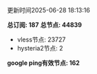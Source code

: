 更新时间2025-06-28 18:13:16

**总订阅: 187**
**总节点: 44839**
- vless节点: 23727
- hysteria2节点: 2

**google ping有效节点: 162**
